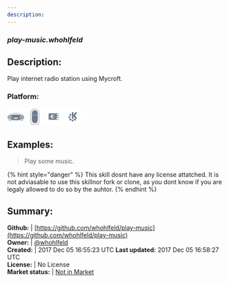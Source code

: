 ```yaml
---
description: 
---
```


### _play-music.whohlfeld_  
## Description:  
Play internet radio station using Mycroft.  
### Platform:  
 ![Mark I](../.gitbook/assets/mark-1-icon.png)  ![Mark II](../.gitbook/assets/mark-2-icon.png)  ![Picroft](../.gitbook/assets/picroft-icon.png)  ![plasmoid](../.gitbook/assets/kde.png)   
  
## Examples:  
> Play some music.  
  
{% hint style="danger" %}
This skill dosnt have any license attatched. It is not adviasable to use this skillnor fork or clone, as you dont know if you are legaly allowed to do so by the auhtor.
{% endhint %}
  
## Summary:  
**Github:** | [https://github.com/whohlfeld/play-music](https://github.com/whohlfeld/play-music)  
**Owner:** | [@whohlfeld](https://github.com/whohlfeld)  
**Created:** | 2017 Dec 05 16:55:23 UTC  **Last updated:** 2017 Dec 05 16:58:27 UTC  
**License:** | No License  
**Market status:** | [Not in Market](https://market.mycroft.ai/skill/)  
